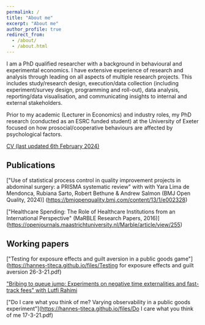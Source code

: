 ```yaml
---
permalink: /
title: "About me"
excerpt: "About me"
author_profile: true
redirect_from: 
  - /about/
  - /about.html
---
```

I am a PhD qualified researcher with a background in behavioural and experimental economics. I have extensive experience of research and analysis through leading on all aspects of multiple research projects. This includes study/research design, execution/data collection (including experiment/survey design, programming and roll-out), data analysis, reporting/data visualisation, and communicating insights to internal and external stakeholders. 

Prior to my academic (Lecturer in Economics) and industry roles,  my PhD research (conducted as an ESRC funded student) at the University of Exeter focused on how prosocial/cooperative behaviours are affected by psychological factors.

[CV (last updated 6th February 2024)](https://hannes-titeca.github.io/files/CV.pdf)

## Publications

["Use of statistical process control in quality improvement projects in abdominal surgery: a PRISMA systematic review" with with Yara Lima de Mendonca, Rubiana Sarto, Robert Bethune & Andrew Salmon (BMJ Open Quality, 2024)] (https://bmjopenquality.bmj.com/content/13/1/e002328)

["Healthcare Spending: The Role of Healthcare Institutions from an International Perspective" (MaRBLE Research Papers, 2016)] (https://openjournals.maastrichtuniversity.nl/Marble/article/view/255)

## Working papers

["Testing for exposure effects and guilt aversion in a public goods game"](https://hannes-titeca.github.io/files/Testing for exposure effects and guilt aversion 26-3-21.pdf)

["Bribing to queue jump:  Experiments on negative time externalities and fast-track fees" with Lutfi Rahimi](https://papers.ssrn.com/sol3/papers.cfm?abstract_id=4699811)

["Do I care what you think of me?  Varying observability in a public goods experiment"](https://hannes-titeca.github.io/files/Do I care what you think of me 17-3-21.pdf)